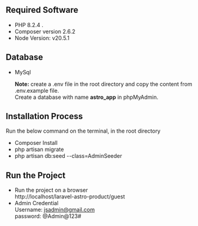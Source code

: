 ## Required Software
- PHP 8.2.4 .
- Composer version 2.6.2
- Node Version: v20.5.1

## Database
- MySql

  <strong>Note:</strong> create a .env file in the root directory and copy the content from .env.example file. <br />
        Create a database with name <strong>astro_app</strong> in phpMyAdmin.

## Installation Process
Run the below command on the terminal, in the root directory
- Composer Install
- php artisan migrate
- php artisan db:seed --class=AdminSeeder


## Run the Project 
- Run the project on a browser <br />
  http://localhost/laravel-astro-product/guest
- Admin Credential <br />
  Username: jsadmin@gmail.com <br />
  password: @Admin@123#
